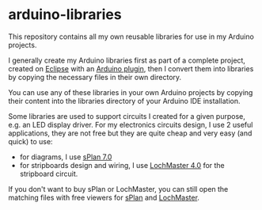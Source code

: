 arduino-libraries
=================

This repository contains all my own reusable libraries for use in my Arduino projects.

I generally create my Arduino libraries first as part of a complete project, created on [Eclipse](http://www.eclipse.org/) with an [Arduino plugin](http://www.baeyens.it/eclipse/), then I convert them into libraries by copying the necessary files in their own directory.

You can use any of these libraries in your own Arduino projects by copying their content into the libraries directory of your Arduino IDE installation.

Some libraries are used to support circuits I created for a given purpose, e.g. an LED display driver.
For my electronics circuits design, I use 2 useful applications, they are not free but they are quite cheap and very easy (and quick) to use:

- for diagrams, I use [sPlan 7.0](http://www.abacom-online.de/uk/html/splan.html) 
- for stripboards design and wiring, I use [LochMaster 4.0](http://www.abacom-online.de/uk/html/lochmaster.html) for the stripboard circuit. 

If you don't want to buy sPlan or LochMaster, you can still open the matching files with free viewers for [sPlan](http://www.abacom-online.de/updates/sPlan70_Viewer.exe) and [LochMaster](http://www.abacom-online.de/updates/LochMaster40_Viewer.zip).
